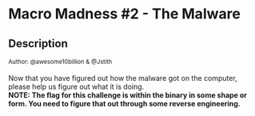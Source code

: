 # Macro Madness #2 - The Malware

## Description

<small>Author: @awesome10billion & @Jstith</small><br><br>Now that you have figured out how the malware got on the computer, please help us figure out what it is doing. <br> <b>NOTE: The flag for this challenge is within the binary in some shape or form. You need to figure that out through some reverse engineering.</b> <br><br>


